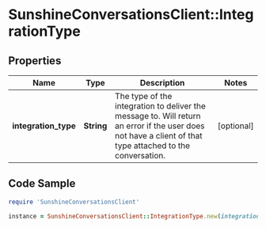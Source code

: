 # SunshineConversationsClient::IntegrationType

## Properties

Name | Type | Description | Notes
------------ | ------------- | ------------- | -------------
**integration_type** | **String** | The type of the integration to deliver the message to. Will return an error if the user does not have a client of that type attached to the conversation.  | [optional] 

## Code Sample

```ruby
require 'SunshineConversationsClient'

instance = SunshineConversationsClient::IntegrationType.new(integration_type: whatsapp)
```


